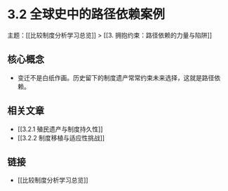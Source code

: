 # 3.2 全球史中的路径依赖案例

主题：[[比较制度分析学习总览]] > [[3. 拥抱约束：路径依赖的力量与陷阱]]

## 核心概念

- 变迁不是白纸作画。历史留下的制度遗产常常约束未来选择，这就是路径依赖。

## 相关文章

- [[3.2.1 殖民遗产与制度持久性]]
- [[3.2.2 制度移植与适应性挑战]]

## 链接

- [[比较制度分析学习总览]]
